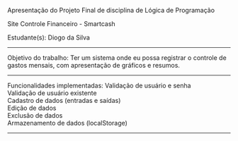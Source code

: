 Apresentação do Projeto Final de disciplina de Lógica de Programação

Site Controle Financeiro - Smartcash

Estudante(s): Diogo da Silva

<hr>

Objetivo do trabalho:
Ter um sistema onde eu possa registrar o controle de gastos mensais, com apresentação de gráficos e resumos.

<hr>

Funcionalidades implementadas:
Validação de usuário e senha<br>
Validação de usuário existente<br>
Cadastro de dados (entradas e saídas)<br>
Edição de dados<br>
Exclusão de dados<br>
Armazenamento de dados (localStorage)

<hr>
